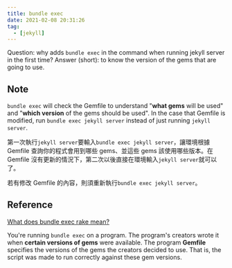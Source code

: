 ```yaml
---
title: bundle exec
date: 2021-02-08 20:31:26
tag:
  - [jekyll]
---
```


Question: why adds `bundle exec` in the command when running jekyll server in the first time?
Answer (short): to know the version of the gems that are going to use.

## Note

`bundle exec` will check the Gemfile to understand "**what gems** will be used" and "**which version** of the gems should be used".
In the case that Gemfile is modified, run `bundle exec jekyll server` instead of just running `jekyll server`.

第一次執行`jekyll server`要輸入`bundle exec jekyll server`，讓環境根據 Gemfile 查詢你的程式會用到哪些 gems、並這些 gems 該使用哪些版本。在 Gemfile 沒有更新的情況下，第二次以後直接在環境輸入`jekyll server`就可以了。

若有修改 Gemfile 的內容，則須重新執行`bundle exec jekyll server`。

## Reference

[What does bundle exec rake mean?](https://stackoverflow.com/a/16218854/15028185)

You're running `bundle exec` on a program. The program's creators wrote it when **certain versions of gems** were available. The program **Gemfile** specifies the versions of the gems the creators decided to use. That is, the script was made to run correctly against these gem versions.
